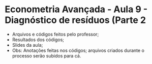# Econometria Avançada - Aula 9 - Diagnóstico de resíduos (Parte 2
* Arquivos e códigos feitos pelo professor;
* Resultados dos códigos;
* Slides da aula;
* Obs: Anotações feitas nos códigos; arquivos criados durante o processo serão subidos para cá.

